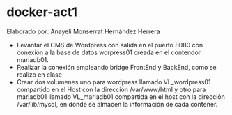 # docker-act1
Elaborado por: Anayeli Monserrat Hernández Herrera
- Levantar el CMS de Wordpress con salida en el puerto 8080 con conexión a la base de datos worpress01 creada en el contendor mariadb01. 
- Realizar la conexión empleando bridge FrontEnd y BackEnd, como se realizo en clase
- Crear dos volumenes uno para wordpress llamado VL_wordpress01 compartido en el Host con la dirección /var/www/html y otro para mariadb01 llamado VL_mariadb01 compartida en el host con la dirección /var/lib/mysql, en donde se almacen la información de cada contener. 
